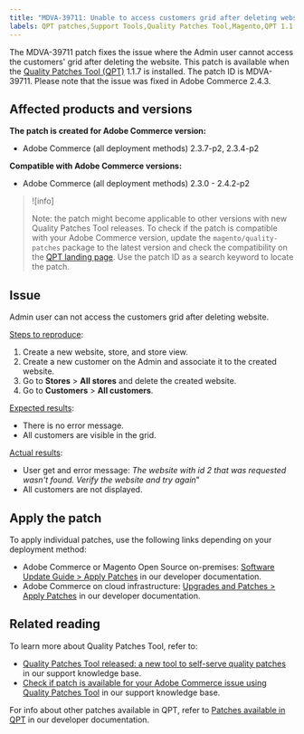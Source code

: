 ```yaml
---
title: "MDVA-39711: Unable to access customers grid after deleting website"
labels: QPT patches,Support Tools,Quality Patches Tool,Magento,QPT 1.1.7,Quality Patches Tool,Adobe Commerce,cloud infrastructure,on-premises,customers grid,Admin,website,2.3.0,2.3.1,2.3.2,2.3.3,2.3.2-p2,2.3.4,2.3.3-p1,2.3.5,2.3.4-p2,2.3.5-p1,2.3.5-p2,2.3.6,2.3.6-p1,2.3.7,2.3.7-p1,2.3.7-p2,2.4.0,2.4.0-p1,2.4.1,2.4.1-p1,2.4.2,2.4.2-p1,2.4.2-p2
---
```


The MDVA-39711 patch fixes the issue where the Admin user cannot access the customers' grid after deleting the website. This patch is available when the [Quality Patches Tool (QPT)](https://support.magento.com/hc/en-us/articles/360047139492) 1.1.7 is installed. The patch ID is MDVA-39711. Please note that the issue was fixed in Adobe Commerce 2.4.3.

## Affected products and versions

**The patch is created for Adobe Commerce version:**

* Adobe Commerce (all deployment methods) 2.3.7-p2, 2.3.4-p2

**Compatible with Adobe Commerce versions:**

* Adobe Commerce (all deployment methods) 2.3.0 - 2.4.2-p2

>![info]
>
>Note: the patch might become applicable to other versions with new Quality Patches Tool releases. To check if the patch is compatible with your Adobe Commerce version, update the `magento/quality-patches` package to the latest version and check the compatibility on the [QPT landing page](https://devdocs.magento.com/quality-patches/tool.html#patch-grid). Use the patch ID as a search keyword to locate the patch.

## Issue

Admin user can not access the customers grid after deleting website.

<ins>Steps to reproduce</ins>:

1. Create a new website, store, and store view.
1. Create a new customer on the Admin and associate it to the created website.
1. Go to **Stores** > **All stores** and delete the created website.
1. Go to **Customers** > **All customers**.

<ins>Expected results</ins>:

* There is no error message.
* All customers are visible in the grid.

<ins>Actual results</ins>:

* User get and error message: *The website with id 2 that was requested wasn't found. Verify the website and try again*"
* All customers are not displayed.

## Apply the patch

To apply individual patches, use the following links depending on your deployment method:

* Adobe Commerce or Magento Open Source on-premises: [Software Update Guide > Apply Patches](https://devdocs.magento.com/guides/v2.4/comp-mgr/patching/mqp.html) in our developer documentation.
* Adobe Commerce on cloud infrastructure: [Upgrades and Patches > Apply Patches](https://devdocs.magento.com/cloud/project/project-patch.html) in our developer documentation.

## Related reading

To learn more about Quality Patches Tool, refer to:

* [Quality Patches Tool released: a new tool to self-serve quality patches](https://support.magento.com/hc/en-us/articles/360047139492) in our support knowledge base.
* [Check if patch is available for your Adobe Commerce issue using Quality Patches Tool](https://support.magento.com/hc/en-us/articles/360047125252) in our support knowledge base.

For info about other patches available in QPT, refer to [Patches available in QPT](https://devdocs.magento.com/quality-patches/tool.html#patch-grid) in our developer documentation.
